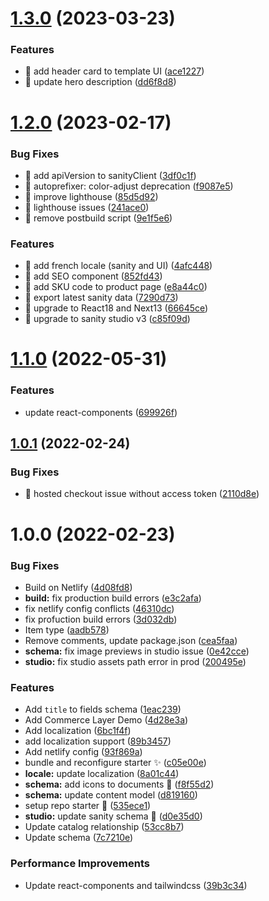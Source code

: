 # [1.3.0](https://github.com/commercelayer/commercelayer-sanity-template/compare/v1.2.0...v1.3.0) (2023-03-23)

### Features

- 🎸 add header card to template UI ([ace1227](https://github.com/commercelayer/commercelayer-sanity-template/commit/ace122739c7a3fa5268b9e87b7f8528a95bcabc9))
- 🎸 update hero description ([dd6f8d8](https://github.com/commercelayer/commercelayer-sanity-template/commit/dd6f8d8e81de94ae4c00013c03766995982dd52c))

# [1.2.0](https://github.com/commercelayer/sanity-template-commercelayer/compare/v1.1.0...v1.2.0) (2023-02-17)

### Bug Fixes

- 🐛 add apiVersion to sanityClient ([3df0c1f](https://github.com/commercelayer/sanity-template-commercelayer/commit/3df0c1f7bc2e9bf00ae36c938eabc992ca8b00f4))
- 🐛 autoprefixer: color-adjust deprecation ([f9087e5](https://github.com/commercelayer/sanity-template-commercelayer/commit/f9087e5e5523f678625499331eb351eb640ab380))
- 🐛 improve lighthouse ([85d5d92](https://github.com/commercelayer/sanity-template-commercelayer/commit/85d5d92dd75102657071e6e9b7c482256d9c81c9))
- 🐛 lighthouse issues ([241ace0](https://github.com/commercelayer/sanity-template-commercelayer/commit/241ace020773dc972bbcaadc3a1d55d2ad871d2b))
- 🐛 remove postbuild script ([9e1f5e6](https://github.com/commercelayer/sanity-template-commercelayer/commit/9e1f5e6bfad8631ec5d4caca071fde1c9b3f6c3d))

### Features

- 🎸 add french locale (sanity and UI) ([4afc448](https://github.com/commercelayer/sanity-template-commercelayer/commit/4afc4486ec641d28d4cb824e2ea9f4929fd5a3fd))
- 🎸 add SEO component ([852fd43](https://github.com/commercelayer/sanity-template-commercelayer/commit/852fd43e9464d1107e1cdb5ded5d1991193cbfac))
- 🎸 add SKU code to product page ([e8a44c0](https://github.com/commercelayer/sanity-template-commercelayer/commit/e8a44c04ad4478d6f175a0638ad5d5908c0ae184))
- 🎸 export latest sanity data ([7290d73](https://github.com/commercelayer/sanity-template-commercelayer/commit/7290d7387a89ef33e9a56dd03ca29ac471bf8c8c))
- 🎸 upgrade to React18 and Next13 ([66645ce](https://github.com/commercelayer/sanity-template-commercelayer/commit/66645ce7ad3821a6bb77814e6fe3e2186b55cf07))
- 🎸 upgrade to sanity studio v3 ([c85f09d](https://github.com/commercelayer/sanity-template-commercelayer/commit/c85f09d0ce39392b509acd8c42a78f69f8a120ea))

# [1.1.0](https://github.com/commercelayer/sanity-template-commercelayer/compare/v1.0.1...v1.1.0) (2022-05-31)

### Features

- update react-components ([699926f](https://github.com/commercelayer/sanity-template-commercelayer/commit/699926ff78c24fb8d50b36bebc720318a3124053))

## [1.0.1](https://github.com/commercelayer/sanity-template-commercelayer/compare/v1.0.0...v1.0.1) (2022-02-24)

### Bug Fixes

- 🐛 hosted checkout issue without access token ([2110d8e](https://github.com/commercelayer/sanity-template-commercelayer/commit/2110d8e6a351ec5e3c6a0894fe337da0edd78a30))

# 1.0.0 (2022-02-23)

### Bug Fixes

- Build on Netlify ([4d08fd8](https://github.com/commercelayer/sanity-template-commercelayer/commit/4d08fd8c7ed0d062bb8953aa3ec2c35826f6b520))
- **build:** fix production build errors ([e3c2afa](https://github.com/commercelayer/sanity-template-commercelayer/commit/e3c2afa33f20c829b99dff01d25577a3ba785417))
- fix netlify config conflicts ([46310dc](https://github.com/commercelayer/sanity-template-commercelayer/commit/46310dcdc2ba5574409bf6f33935049741b3da4d))
- fix profuction build errors ([3d032db](https://github.com/commercelayer/sanity-template-commercelayer/commit/3d032db2ae6f35f4ea8a14f36968c4c013891aba))
- Item type ([aadb578](https://github.com/commercelayer/sanity-template-commercelayer/commit/aadb578dc9b59f41c7c17d1521853efe138b7f4b))
- Remove comments, update package.json ([cea5faa](https://github.com/commercelayer/sanity-template-commercelayer/commit/cea5faa737f722888961e518e161c526c72e8c3e))
- **schema:** fix image previews in studio issue ([0e42cce](https://github.com/commercelayer/sanity-template-commercelayer/commit/0e42cce9c142997d5e9b1358aaeb942c89c84cec))
- **studio:** fix studio assets path error in prod ([200495e](https://github.com/commercelayer/sanity-template-commercelayer/commit/200495ec23a7607c06c82fc2dee5a2d208db4b1b))

### Features

- Add `title` to fields schema ([1eac239](https://github.com/commercelayer/sanity-template-commercelayer/commit/1eac239545d37e12aaf5299e680021cf84fc74b4))
- Add Commerce Layer Demo ([4d28e3a](https://github.com/commercelayer/sanity-template-commercelayer/commit/4d28e3a77502bc3db118fff0da40e154a7acc530))
- Add localization ([6bc1f4f](https://github.com/commercelayer/sanity-template-commercelayer/commit/6bc1f4f6931a0a1214cc23055b325408daeb5270))
- add localization support ([89b3457](https://github.com/commercelayer/sanity-template-commercelayer/commit/89b3457fd389e1ecbf1af0df706a2ff91c8f6764))
- Add netlify config ([93f869a](https://github.com/commercelayer/sanity-template-commercelayer/commit/93f869a77c37d687d6426a86d138258d68a2bcb2))
- bundle and reconfigure starter :sparkles: ([c05e00e](https://github.com/commercelayer/sanity-template-commercelayer/commit/c05e00e1a838586cff89b7f790b56564fc45c5fd))
- **locale:** update localization ([8a01c44](https://github.com/commercelayer/sanity-template-commercelayer/commit/8a01c44a0d6e8f2e584f6b46ec86ec5435881301))
- **schema:** add icons to documents :unicorn: ([f8f55d2](https://github.com/commercelayer/sanity-template-commercelayer/commit/f8f55d209898551c70deb5fd1f48b645310fc4ca))
- **schema:** update content model ([d819160](https://github.com/commercelayer/sanity-template-commercelayer/commit/d8191609aae96ce64ce4973b9bdf0823b6c9858c))
- setup repo starter :unicorn: ([535ece1](https://github.com/commercelayer/sanity-template-commercelayer/commit/535ece1b98adb0f16d1e3a8795e1e22d16289690))
- **studio:** update sanity schema :unicorn: ([d0e35d0](https://github.com/commercelayer/sanity-template-commercelayer/commit/d0e35d02b346ac16fd326a35921883fb9c4976e7))
- Update catalog relationship ([53cc8b7](https://github.com/commercelayer/sanity-template-commercelayer/commit/53cc8b7928dde0f8151cc8d9516e1f99b8f3dd2a))
- Update schema ([7c7210e](https://github.com/commercelayer/sanity-template-commercelayer/commit/7c7210e4320a2569f7c91d9162ee3538e8cdb56b))

### Performance Improvements

- Update react-components and tailwindcss ([39b3c34](https://github.com/commercelayer/sanity-template-commercelayer/commit/39b3c34012a547f59699dab05d2bd913cd200f16))
